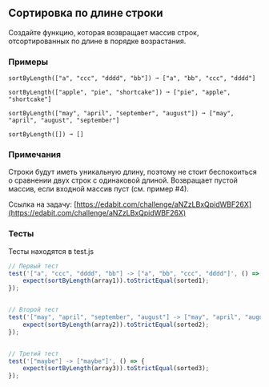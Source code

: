 ## Сортировка по длине строки

Создайте функцию, которая возвращает массив строк, отсортированных по длине в порядке возрастания.

### Примеры

```
sortByLength(["a", "ccc", "dddd", "bb"]) ➞ ["a", "bb", "ccc", "dddd"]

sortByLength(["apple", "pie", "shortcake"]) ➞ ["pie", "apple", "shortcake"]

sortByLength(["may", "april", "september", "august"]) ➞ ["may", "april", "august", "september"]

sortByLength([]) ➞ []
```

### Примечания

Строки будут иметь уникальную длину, поэтому не стоит беспокоиться о сравнении двух строк с одинаковой длиной.
Возвращает пустой массив, если входной массив пуст (см. пример #4).

Ссылка на задачу: [https://edabit.com/challenge/aNZzLBxQpidWBF26X](https://edabit.com/challenge/aNZzLBxQpidWBF26X)


### Тесты

Тесты находятся в test.js

```javascript
// Первый тест
test('["a", "ccc", "dddd", "bb"] -> ["a", "bb", "ccc", "dddd"]', () => {
    expect(sortByLength(array1)).toStrictEqual(sorted1);
});


// Второй тест
test('["may", "april", "september", "august"] -> ["may", "april", "august", "september"]', () => {
    expect(sortByLength(array2)).toStrictEqual(sorted2);
});


// Третий тест
test('["maybe"] -> ["maybe"]', () => {
    expect(sortByLength(array3)).toStrictEqual(sorted3);
});
```
